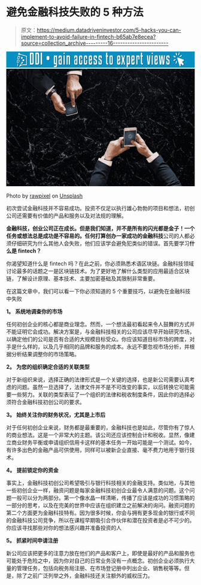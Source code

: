 # 避免金融科技失败的 5 种方法

> 原文：<https://medium.datadriveninvestor.com/5-hacks-you-can-implement-to-avoid-failure-in-fintech-b65ab7e8ecea?source=collection_archive---------16----------------------->

[![](img/ce659685e6fa609cf1edb0993c9a4d07.png)](http://www.track.datadriveninvestor.com/1B9E)![](img/40c0656fb85aa9dee7207954e039f774.png)

Photo by [rawpixel](https://unsplash.com/@rawpixel?utm_source=medium&utm_medium=referral) on [Unsplash](https://unsplash.com?utm_source=medium&utm_medium=referral)

初次尝试金融科技并不容易成功。投资不仅足以执行雄心勃勃的项目和想法，初创公司还需要有价值的产品和服务以及对法规的理解。

**金融科技，**创业公司正在成长。但是我们知道，并不是所有的闪光都是金子！一个任务或想法总是成功是不容易的。任何打算创办一家成功的**金融科技**公司的人都必须仔细研究为什么其他人会失败，他们应该学会避免犯类似的错误。首先要学习**什么是 fintech？**

你渴望知道什么是 fintech 吗？在此之前，你必须熟悉术语区块链。金融科技领域讨论最多的话题之一是区块链技术。为了更好地了解什么类型的应用最适合区块链，了解设计原理、基本技术、主要加密基础及其限制非常重要。

在这篇文章中，我们可以看一下你必须知道的 5 个重要技巧，以避免在金融科技中失败

**1。** **系统地调查你的市场**

任何初创企业的核心都是商业理念。然而，一个想法最初看起来令人鼓舞的方式并不能证明它会成功。解决方案是，与金融科技相关的公司应该尽早开始研究市场，以确定他们的公司是否有合适的大规模目标受众。你应该知道目标市场的跨度，对手是什么样的，以及几乎相同的品牌和服务的成本。永远不要忽视市场分析，并根据分析结果调整你的市场策略。

**2。** **为您的组织确定合适的关联类型**

对于新组织来说，选择正确的法律形式是一个关键的选择，也是新公司需要认真考虑的问题。虽然一旦选择了，法律文件并不是不可改变的事实，以后转换它可能需要一些努力。关联的类型表征了一个组织的法律和税收制度条件，因此你的选择必须符合金融科技初创公司的要求。

**3。** **始终关注你的财务状况，尤其是上市后**

对于任何初创企业来说，财务都是最重要的，金融科技也是如此，尽管你有了惊人的商业想法。这是一个非常大的主题。该公司还应该控制会计和税收。显然，像建立商业财务平衡或申请组织信用卡这样的基本任务一开始可能是一个测试。如今，有许多出色的金融产品可供使用，同样可以被新企业直接、毫不费力地用于银行技术。

**4。** **提前锁定你的资金**

事实上，金融科技初创公司希望吸引与银行科技相关的金融支持。类似地，与其他一些初创企业一样，融资问题是每家金融科技初创企业最令人满意的问题。这个问题一般可以分为两部分。第一个像水晶一样清晰，传播了应该是成功的习惯策略的一部分的思考，以及在完美的世界中应该在组织建立之前解决的询问。融资问题的第二个方面更为金融科技特有。因为很多时候，你会与拥有更多现金的银行或不同的金融科技公司竞争，所以在课程早期吸引合作伙伴和潜在投资者是必不可少的。你应该寻找那些对你的想法感兴趣并准备投资的人

**5。** **抓紧时间申请注册**

新公司应该把更多的注意力放在他们的产品和客户上，即使是最好的产品和服务也可能处于危险之中，因为你对自己的日常业务没有一点概念。初创企业必须执行大量的管理任务，包括向税务局注册、在市场登记册中列出企业、销售税等等。但是，除了之前广泛列举之外，金融科技还关注额外的威权压力。
